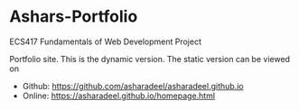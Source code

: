 # Ashars-Portfolio
ECS417 Fundamentals of Web Development Project


Portfolio site. This is the dynamic version.
The static version can be viewed on 
- Github: https://github.com/asharadeel/asharadeel.github.io
- Online: https://asharadeel.github.io/homepage.html
